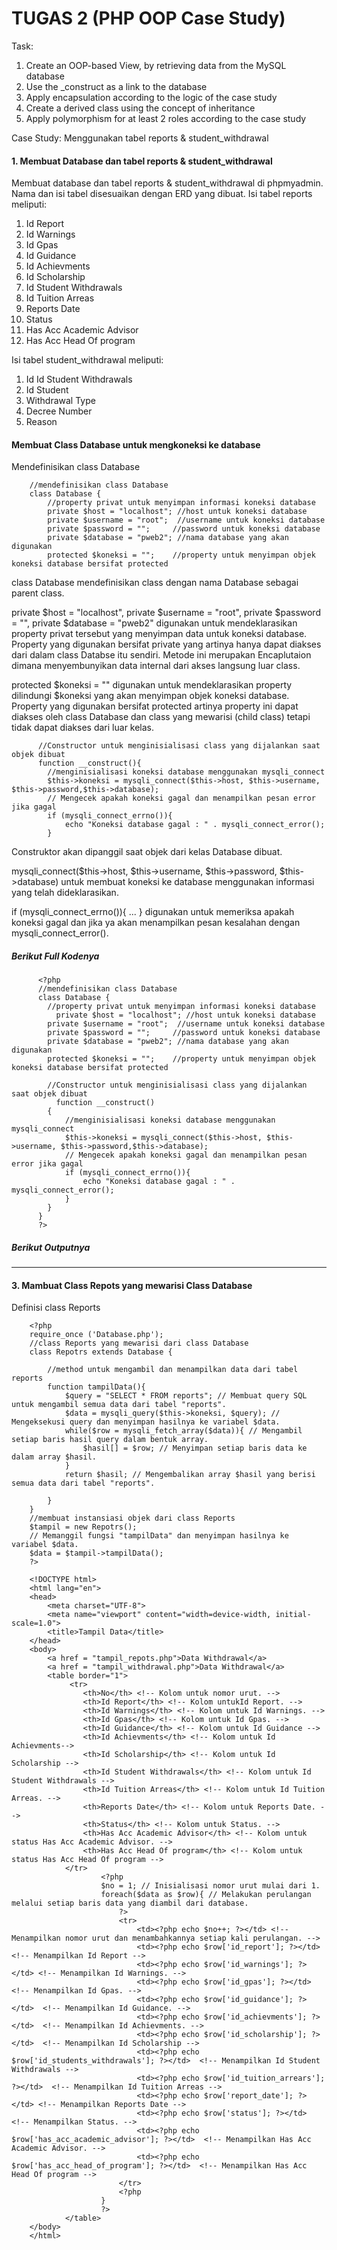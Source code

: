 # TUGAS 2 (PHP OOP Case Study)
<p>Task:
  <ol>
<li> Create an OOP-based View, by retrieving data from the MySQL database</li>
<li>Use the _construct as a link to the database</li>
<li>Apply encapsulation according to the logic of the case study</li>
<li>Create a derived class using the concept of inheritance</li>
<li>Apply polymorphism for at least 2 roles according to the case study</li>
  </ol>
</p>
<p>Case Study: Menggunakan tabel reports & student_withdrawal</p>

<h4>1. Membuat Database dan tabel reports & student_withdrawal</h4>
<p>Membuat database dan tabel reports & student_withdrawal di phpmyadmin. Nama dan isi tabel disesuaikan dengan ERD yang dibuat.
Isi tabel reports meliputi:
<ol>
  <li>Id Report</li>
  <li>Id Warnings</li>
  <li>Id Gpas</li>
  <li>Id Guidance</li>
  <li>Id Achievments</li>
  <li>Id Scholarship</li>
  <li>Id Student Withdrawals</li>
  <li>Id Tuition Arreas</li>
  <li>Reports Date</li>
  <li>Status</li>
  <li>Has Acc Academic Advisor</li>
  <li>Has Acc Head Of program</th></li>
</ol>
Isi tabel student_withdrawal meliputi:
<ol>
   <li>Id Id Student Withdrawals</li>
   <li>Id Student</li>
   <li>Withdrawal Type</li>
   <li>Decree Number</li>
   <li>Reason</li>
</ol>
</p>

<h4>Membuat Class Database untuk mengkoneksi ke database</h4>
<p>Mendefinisikan class Database</p>

        //mendefinisikan class Database
        class Database {
        	//property privat untuk menyimpan informasi koneksi database
            private $host = "localhost"; //host untuk koneksi database
          	private $username = "root";  //username untuk koneksi database
          	private $password = "";		//password untuk koneksi database
          	private $database = "pweb2"; //nama database yang akan digunakan
          	protected $koneksi = "";	//property untuk menyimpan objek koneksi database bersifat protected

<p>class Database mendefinisikan class dengan nama Database sebagai parent class.</p>
<p>private $host = "localhost", private $username = "root", private $password = "", private $database = "pweb2"	digunakan untuk mendeklarasikan property privat tersebut yang menyimpan data untuk koneksi database. Property yang digunakan bersifat private yang artinya hanya dapat diakses dari dalam class Databse itu sendiri. Metode ini merupakan Encaplutaion dimana menyembunyikan data internal dari akses langsung luar class.</p>

<p>protected $koneksi = "" digunakan untuk mendeklarasikan property dilindungi $koneksi yang akan menyimpan objek koneksi database. Property yang digunakan bersifat protected artinya property ini dapat diakses oleh class Database dan class yang mewarisi (child class) tetapi tidak dapat diakses dari luar kelas.</p>

          //Constructor untuk menginisialisasi class yang dijalankan saat objek dibuat
          function __construct(){
      		//menginisialisasi koneksi database menggunakan mysqli_connect
      		$this->koneksi = mysqli_connect($this->host, $this->username, $this->password,$this->database);
      		// Mengecek apakah koneksi gagal dan menampilkan pesan error jika gagal
      		if (mysqli_connect_errno()){
      			echo "Koneksi database gagal : " . mysqli_connect_error();
      		}
      	  
<p>Construktor akan dipanggil saat objek dari kelas Database dibuat.</p>
<p>mysqli_connect($this->host, $this->username, $this->password, $this->database) untuk membuat koneksi ke database menggunakan informasi yang telah dideklarasikan.</p>
<p>if (mysqli_connect_errno()){ ... } digunakan untuk memeriksa apakah koneksi gagal dan jika ya akan menampilkan pesan kesalahan dengan mysqli_connect_error().</p>

<h5>Berikut Full Kodenya</h5>

          <?php
          //mendefinisikan class Database
          class Database {
          	//property privat untuk menyimpan informasi koneksi database
              private $host = "localhost"; //host untuk koneksi database
          	private $username = "root";  //username untuk koneksi database
          	private $password = "";		//password untuk koneksi database
          	private $database = "pweb2"; //nama database yang akan digunakan
          	protected $koneksi = "";	//property untuk menyimpan objek koneksi database bersifat protected
          
          	//Constructor untuk menginisialisasi class yang dijalankan saat objek dibuat
              function __construct()
          	{
          		//menginisialisasi koneksi database menggunakan mysqli_connect
          		$this->koneksi = mysqli_connect($this->host, $this->username, $this->password,$this->database);
          		// Mengecek apakah koneksi gagal dan menampilkan pesan error jika gagal
          		if (mysqli_connect_errno()){
          			echo "Koneksi database gagal : " . mysqli_connect_error();
          		}
          	}
          }
          ?>
          
<h5>Berikut Outputnya</h5>

-------------------------------------------------------------
<h4>3. Mambuat Class Repots yang mewarisi Class Database</h4>
<p>Definisi class Reports</p>

        <?php
        require_once ('Database.php');
        //class Reports yang mewarisi dari class Database
        class Repotrs extends Database {

<p></p>
        
            //method untuk mengambil dan menampilkan data dari tabel reports
            function tampilData(){
                $query = "SELECT * FROM reports"; // Membuat query SQL untuk mengambil semua data dari tabel "reports".
                $data = mysqli_query($this->koneksi, $query); // Mengeksekusi query dan menyimpan hasilnya ke variabel $data.
                while($row = mysqli_fetch_array($data)){ // Mengambil setiap baris hasil query dalam bentuk array.
        			$hasil[] = $row; // Menyimpan setiap baris data ke dalam array $hasil.
        		}
        		return $hasil; // Mengembalikan array $hasil yang berisi semua data dari tabel "reports".
        
            }
        }
        //membuat instansiasi objek dari class Reports
        $tampil = new Repotrs();
        // Memanggil fungsi "tampilData" dan menyimpan hasilnya ke variabel $data.
        $data = $tampil->tampilData();
        ?>
        
        <!DOCTYPE html>
        <html lang="en">
        <head>
            <meta charset="UTF-8">
            <meta name="viewport" content="width=device-width, initial-scale=1.0">
            <title>Tampil Data</title>
        </head>
        <body>
            <a href = "tampil_repots.php">Data Withdrawal</a>
            <a href = "tampil_withdrawal.php">Data Withdrawal</a>
            <table border="1">
                 <tr>
                    <th>No</th> <!-- Kolom untuk nomor urut. -->
                    <th>Id Report</th> <!-- Kolom untukId Report. -->
                    <th>Id Warnings</th> <!-- Kolom untuk Id Warnings. -->
                    <th>Id Gpas</th> <!-- Kolom untuk Id Gpas. -->
                    <th>Id Guidance</th> <!-- Kolom untuk Id Guidance -->
                    <th>Id Achievments</th> <!-- Kolom untuk Id Achievments-->
                    <th>Id Scholarship</th> <!-- Kolom untuk Id Scholarship -->
                    <th>Id Student Withdrawals</th> <!-- Kolom untuk Id Student Withdrawals -->
                    <th>Id Tuition Arreas</th> <!-- Kolom untuk Id Tuition Arreas. -->
                    <th>Reports Date</th> <!-- Kolom untuk Reports Date. -->
                    <th>Status</th> <!-- Kolom untuk Status. -->
                    <th>Has Acc Academic Advisor</th> <!-- Kolom untuk status Has Acc Academic Advisor. -->
                    <th>Has Acc Head Of program</th> <!-- Kolom untuk status Has Acc Head Of program -->
                </tr>
                        <?php 
                        $no = 1; // Inisialisasi nomor urut mulai dari 1.
                        foreach($data as $row){ // Melakukan perulangan melalui setiap baris data yang diambil dari database.
                            ?>
                            <tr>
                                <td><?php echo $no++; ?></td> <!-- Menampilkan nomor urut dan menambahkannya setiap kali perulangan. -->
                                <td><?php echo $row['id_report']; ?></td> <!-- Menampilkan Id Report -->
                                <td><?php echo $row['id_warnings']; ?></td> <!-- Menampilkan Id Warnings. -->
                                <td><?php echo $row['id_gpas']; ?></td>     <!-- Menampilkan Id Gpas. -->
                                <td><?php echo $row['id_guidance']; ?></td>  <!-- Menampilkan Id Guidance. -->
                                <td><?php echo $row['id_achievments']; ?></td>  <!-- Menampilkan Id Achievments. -->
                                <td><?php echo $row['id_scholarship']; ?></td>  <!-- Menampilkan Id Scholarship -->
                                <td><?php echo $row['id_students_withdrawals']; ?></td>  <!-- Menampilkan Id Student Withdrawals -->
                                <td><?php echo $row['id_tuition_arrears']; ?></td>  <!-- Menampilkan Id Tuition Arreas -->
                                <td><?php echo $row['report_date']; ?></td> <!-- Menampilkan Reports Date -->
                                <td><?php echo $row['status']; ?></td>  <!-- Menampilkan Status. -->
                                <td><?php echo $row['has_acc_academic_advisor']; ?></td>  <!-- Menampilkan Has Acc Academic Advisor. -->
                                <td><?php echo $row['has_acc_head_of_program']; ?></td>  <!-- Menampilkan Has Acc Head Of program -->
                            </tr>
                            <?php 
                        }
                        ?>
                </table>
        </body>
        </html>
                  
        
                
         
